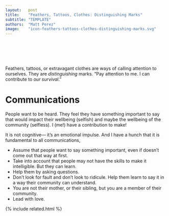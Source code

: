 ```yaml
---
layout:   post
title:    "Feathers, Tattoos, Clothes: Distinguishing Marks"
subtitle: "TEMPLATE"
authors:  "Matt Perez"
image:    "icon-feathers-tattoos-clothes-distinguishing-marks.svg"
---
```


<div style="display:none;">
 <p>Feathers, tattoos, or extravagant clothes are ways of calling attention to ourselves. They are <em>distinguishing</em> marks. &ldquo;Pay attention to me. I can contribute to <em>our survival</em>.&rdquo;</p>
</div>

<h1>&nbsp;</h1>
 <p>Feathers, tattoos, or extravagant clothes are ways of calling attention to ourselves. They are <em>distinguishing</em> marks. &ldquo;Pay attention to me. I can contribute to <em>our survival</em>.&rdquo;</p>
 
<h1>Communications</h1>
 <p>People want to be heard. They feel they have something important to say that would impact their wellbeing (selfish) and maybe the wellbeing of the community (selfless). <span class="_quotespan">I (<span class="_me">me!</span>) have a contribution to make!</span></p>
 <p>It is not cognitive&mdash; it&rsquo;s an emotional impulse. And I have a hunch that it is fundamental to all communications,</p>
  <ul>
   <li>Assume that people want to say something important, even if doesn&rsquo;t come out that way at first.</li>
   <li>Take into account that people may not have the skills to make it intelligible. But they can learn.</li>
   <li>Help them by asking questions.</li>
   <li>Don&rsquo;t look for fault and don&rsquo;t look to ridicule. Help them learn to say it in a way their community can understand.</li>
   <li>You are not their mother, or their sibling, but you are a member of their community.</li>
   <li>Lead with love.</li>
  </ul>

{% include related.html %}
